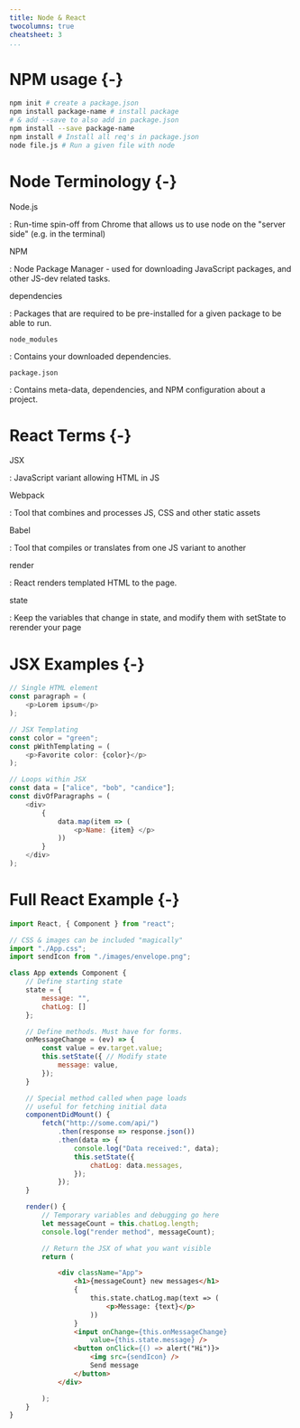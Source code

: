```yaml
---
title: Node & React
twocolumns: true
cheatsheet: 3
...
```




# NPM usage {-}

```bash
npm init # create a package.json
npm install package-name # install package
# & add --save to also add in package.json
npm install --save package-name
npm install # Install all req's in package.json
node file.js # Run a given file with node
```


# Node Terminology {-}

Node.js

:   Run-time spin-off from Chrome that allows us to use node on the "server
side" (e.g. in the terminal)

NPM

:   Node Package Manager - used for downloading JavaScript packages, and other
JS-dev related tasks.


dependencies

:   Packages that are required to be pre-installed for a given package to be
able to run.


`node_modules`

:   Contains your  downloaded dependencies.


`package.json`

:   Contains meta-data, dependencies, and NPM configuration about a
project.




# React Terms {-}

JSX

:   JavaScript variant allowing HTML in JS

Webpack

:   Tool that combines and processes JS, CSS and other static assets


Babel

:   Tool that compiles or translates from one JS variant to another


render

:   React renders templated HTML to the page.


state

:   Keep the variables that change in state, and modify them with setState to
rerender your page


# JSX Examples {-}

```javascript
// Single HTML element
const paragraph = (
    <p>Lorem ipsum</p>
);
```

```javascript
// JSX Templating
const color = "green";
const pWithTemplating = (
    <p>Favorite color: {color}</p>
);
```

```javascript
// Loops within JSX
const data = ["alice", "bob", "candice"];
const divOfParagraphs = (
    <div>
        {
            data.map(item => (
                <p>Name: {item} </p>
            ))
        }
    </div>
);
```

# Full React Example {-}

```javascript
import React, { Component } from "react";

// CSS & images can be included "magically"
import "./App.css";
import sendIcon from "./images/envelope.png";

class App extends Component {
    // Define starting state
    state = {
        message: "",
        chatLog: []
    };

    // Define methods. Must have for forms.
    onMessageChange = (ev) => {
        const value = ev.target.value;
        this.setState({ // Modify state
            message: value,
        });
    }

    // Special method called when page loads
    // useful for fetching initial data
    componentDidMount() {
        fetch("http://some.com/api/")
            .then(response => response.json())
            .then(data => {
                console.log("Data received:", data);
                this.setState({
                    chatLog: data.messages,
                });
            });
    }

    render() {
        // Temporary variables and debugging go here
        let messageCount = this.chatLog.length;
        console.log("render method", messageCount);

        // Return the JSX of what you want visible
        return (
```

```html
            <div className="App">
                <h1>{messageCount} new messages</h1>
                {
                    this.state.chatLog.map(text => (
                        <p>Message: {text}</p>
                    ))
                }
                <input onChange={this.onMessageChange}
                    value={this.state.message} />
                <button onClick={() => alert("Hi")}>
                    <img src={sendIcon} />
                    Send message
                </button>
            </div>
```

```javascript
        );
    }
}
```





